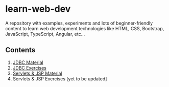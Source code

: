 # learn-web-dev
A repository with examples, experiments and lots of beginner-friendly content to learn web development technologies like HTML, CSS, Bootstrap, JavaScript, TypeScript, Angular, etc...

## Contents
1. [JDBC Material](https://github.com/vikas-bandaru/learn-web-dev/blob/main/jdbc/jdbc.md)
2. [JDBC Exercises](https://github.com/vikas-bandaru/learn-web-dev/blob/main/jdbc/jdbc-exercises.md)
3. [Servlets & JSP Material](https://github.com/vikas-bandaru/learn-web-dev/blob/main/servlets_jsps/servlet-basics.md) 
4. Servlets & JSP Exercises [yet to be updated]